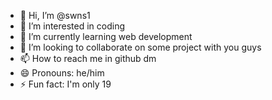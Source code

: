 - 👋 Hi, I’m @swns1
- 👀 I’m interested in coding
- 🌱 I’m currently learning web development 
- 💞️ I’m looking to collaborate on some project with you guys
- 📫 How to reach me in github dm 
- 😄 Pronouns: he/him
- ⚡ Fun fact: I'm only 19

<!---
swns1/swns1 is a ✨ special ✨ repository because its `README.md` (this file) appears on your GitHub profile.
You can click the Preview link to take a look at your changes.
--->
